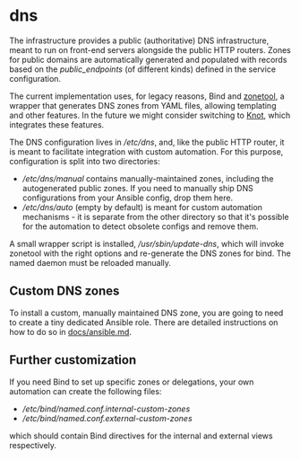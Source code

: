 dns
===

The infrastructure provides a public (authoritative) DNS
infrastructure, meant to run on front-end servers alongside the public
HTTP routers. Zones for public domains are automatically generated and
populated with records based on the *public_endpoints* (of different
kinds) defined in the service configuration.

The current implementation uses, for legacy reasons, Bind
and [zonetool](https://git.autistici.org/ale/zonetool), a wrapper that
generates DNS zones from YAML files, allowing templating and other
features. In the future we might consider switching
to [Knot](https://knot-dns.cz), which integrates these features.

The DNS configuration lives in */etc/dns*, and, like the public HTTP
router, it is meant to facilitate integration with custom
automation. For this purpose, configuration is split into two
directories:

* */etc/dns/manual* contains manually-maintained zones, including the
  autogenerated public zones. If you need to manually ship DNS
  configurations from your Ansible config, drop them here.
* */etc/dns/auto* (empty by default) is meant for custom automation
  mechanisms - it is separate from the other directory so that it's
  possible for the automation to detect obsolete configs and remove
  them.

A small wrapper script is installed, */usr/sbin/update-dns*, which
will invoke zonetool with the right options and re-generate the DNS
zones for bind. The named daemon must be reloaded manually.

## Custom DNS zones

To install a custom, manually maintained DNS zone, you are going to
need to create a tiny dedicated Ansible role. There are detailed
instructions on how to do so in
[docs/ansible.md](../../docs/ansible.md).

## Further customization

If you need Bind to set up specific zones or delegations, your own
automation can create the following files:

* */etc/bind/named.conf.internal-custom-zones*
* */etc/bind/named.conf.external-custom-zones*

which should contain Bind directives for the internal and external
views respectively.
